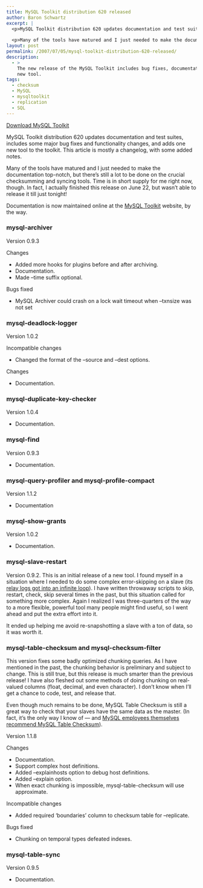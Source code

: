 ```yaml
---
title: MySQL Toolkit distribution 620 released
author: Baron Schwartz
excerpt: |
  <p>MySQL Toolkit distribution 620 updates documentation and test suites, includes some major bug fixes and functionality changes, and adds one new tool to the toolkit.  This article is mostly a changelog, with some added notes.</p>
  
  <p>Many of the tools have matured and I just needed to make the documentation top-notch, but there's still a lot to be done on the crucial checksumming and syncing tools.  Time is in short supply for me right now, though.  In fact, I actually finished this release on June 22, but wasn't able to release it till just tonight!</p>
layout: post
permalink: /2007/07/05/mysql-toolkit-distribution-620-released/
description:
  - >
    The new release of the MySQL Toolkit includes bug fixes, documentation, and one
    new tool.
tags:
  - checksum
  - MySQL
  - mysqltoolkit
  - replication
  - SQL
---
```

<p class="download">
  <a href="http://code.google.com/p/maatkit/">Download MySQL Toolkit</a>
</p>

MySQL Toolkit distribution 620 updates documentation and test suites, includes some major bug fixes and functionality changes, and adds one new tool to the toolkit. This article is mostly a changelog, with some added notes.

Many of the tools have matured and I just needed to make the documentation top-notch, but there&#8217;s still a lot to be done on the crucial checksumming and syncing tools. Time is in short supply for me right now, though. In fact, I actually finished this release on June 22, but wasn&#8217;t able to release it till just tonight!

Documentation is now maintained online at the [MySQL Toolkit][1] website, by the way.

### mysql-archiver

Version 0.9.3

Changes

*   Added more hooks for plugins before and after archiving.
*   Documentation.
*   Made &#8211;time suffix optional.

Bugs fixed

*   MySQL Archiver could crash on a lock wait timeout when &#8211;txnsize was not set

### mysql-deadlock-logger

Version 1.0.2

Incompatible changes

*   Changed the format of the &#8211;source and &#8211;dest options.

Changes

*   Documentation.

### mysql-duplicate-key-checker

Version 1.0.4

*   Documentation.

### mysql-find

Version 0.9.3

*   Documentation.

### mysql-query-profiler and mysql-profile-compact

Version 1.1.2

*   Documentation

### mysql-show-grants

Version 1.0.2

*   Documentation.

### mysql-slave-restart

Version 0.9.2. This is an initial release of a new tool. I found myself in a situation where I needed to do some complex error-skipping on a slave (its [relay logs got into an infinite loop][2]). I have written throwaway scripts to skip, restart, check, skip several times in the past, but this situation called for something more complex. Again I realized I was three-quarters of the way to a more flexible, powerful tool many people might find useful, so I went ahead and put the extra effort into it.

It ended up helping me avoid re-snapshotting a slave with a ton of data, so it was worth it.

### mysql-table-checksum and mysql-checksum-filter

This version fixes some badly optimized chunking queries. As I have mentioned in the past, the chunking behavior is preliminary and subject to change. This is still true, but this release is much smarter than the previous release! I have also fleshed out some methods of doing chunking on real-valued columns (float, decimal, and even character). I don&#8217;t know when I&#8217;ll get a chance to code, test, and release that.

Even though much remains to be done, MySQL Table Checksum is still a great way to check that your slaves have the same data as the master. (In fact, it&#8217;s the only way I know of &#8212; and [MySQL employees themselves recommend MySQL Table Checksum][3]).

Version 1.1.8

Changes

*   Documentation.
*   Support complex host definitions.
*   Added &#8211;explainhosts option to debug host definitions.
*   Added &#8211;explain option.
*   When exact chunking is impossible, mysql-table-checksum will use approximate.

Incompatible changes

*   Added required &#8216;boundaries&#8217; column to checksum table for &#8211;replicate.

Bugs fixed

*   Chunking on temporal types defeated indexes.

### mysql-table-sync

Version 0.9.5

*   Documentation.

 [1]: http://code.google.com/p/maatkit/
 [2]: http://bugs.mysql.com/bug.php?id=28421
 [3]: http://mysqlmusings.blogspot.com/2007/06/replication-poll-and-our-plans-for.html